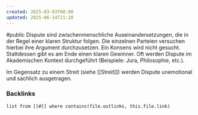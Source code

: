```yaml
---
created: 2025-03-03T08:00
updated: 2025-06-14T21:20
---
```

#public
Dispute sind zwischenmenschliche Auseinandersetzungen, die in der Regel einer klaren Struktur folgen. Die einzelnen Parteien versuchen hierbei ihre Argument durchzusetzen. Ein Konsens wird nicht gesucht. Stattdessen gibt es am Ende einen klaren Gewinner. Oft werden Dispute im Akademischen Kontext durchgeführt (Beispiele: Jura, Philosophie, etc.).

Im Gegensatz zu einem Streit (siehe [[Streit]]) werden Dispute unemotional und sachlich ausgetragen. 


### Backlinks
```dataview 
list from [[#]] where contains(file.outlinks, this.file.link)
```

